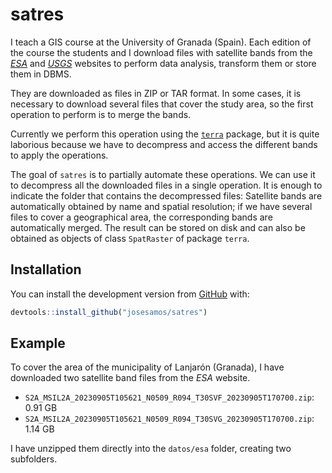 
<!-- README.md is generated from README.Rmd. Please edit that file -->

# satres

<!-- badges: start -->
<!-- badges: end -->

I teach a GIS course at the University of Granada (Spain). Each edition
of the course the students and I download files with satellite bands
from the [*ESA*](https://dataspace.copernicus.eu/) and
[*USGS*](https://glovis.usgs.gov/) websites to perform data analysis,
transform them or store them in DBMS.

They are downloaded as files in ZIP or TAR format. In some cases, it is
necessary to download several files that cover the study area, so the
first operation to perform is to merge the bands.

Currently we perform this operation using the
[`terra`](https://CRAN.R-project.org/package=terra) package, but it is
quite laborious because we have to decompress and access the different
bands to apply the operations.

The goal of `satres` is to partially automate these operations. We can
use it to decompress all the downloaded files in a single operation. It
is enough to indicate the folder that contains the decompressed files:
Satellite bands are automatically obtained by name and spatial
resolution; if we have several files to cover a geographical area, the
corresponding bands are automatically merged. The result can be stored
on disk and can also be obtained as objects of class `SpatRaster` of
package `terra`.

## Installation

<!-- You can install the released version of `satres` from [CRAN](https://CRAN.R-project.org) with: -->
<!-- ``` r -->
<!-- install.packages("satres") -->
<!-- ``` -->
<!-- And the development version from [GitHub](https://github.com/) with: -->

You can install the development version from
[GitHub](https://github.com/) with:

``` r
devtools::install_github("josesamos/satres")
```

## Example

To cover the area of the municipality of Lanjarón (Granada), I have
downloaded two satellite band files from the *ESA* website.

- `S2A_MSIL2A_20230905T105621_N0509_R094_T30SVF_20230905T170700.zip`:
  0.91 GB
- `S2A_MSIL2A_20230905T105621_N0509_R094_T30SVG_20230905T170700.zip`:
  1.14 GB

I have unzipped them directly into the `datos/esa` folder, creating two
subfolders.
